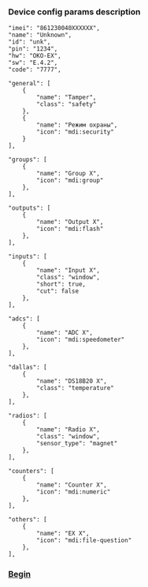 ### Device config params description

    "imei": "861230040XXXXXX",
    "name": "Unknown",
    "id": "unk",
    "pin": "1234",
    "hw": "OKO-EX",
    "sw": "E.4.2",
    "code": "7777",

    "general": [
        {
            "name": "Tamper",
            "class": "safety"
        },
        {
            "name": "Режим охраны",
            "icon": "mdi:security"
        }
    ],

    "groups": [
        {
            "name": "Group X",
            "icon": "mdi:group"
        },
    ],

    "outputs": [
        {
            "name": "Output X",
            "icon": "mdi:flash"
        },
    ],  

    "inputs": [
        {
            "name": "Input X",
            "class": "window",
            "short": true,
            "cut": false
        },
    ],

    "adcs": [
        {
            "name": "ADC X",
            "icon": "mdi:speedometer"
        },
    ],

    "dallas": [
        {
            "name": "DS18B20 X",
            "class": "temperature"
        },
    ],

    "radios": [
        {
            "name": "Radio X",
            "class": "window",
            "sensor_type": "magnet"
        },
    ],

    "counters": [
        {
            "name": "Counter X",
            "icon": "mdi:numeric"
        },
    ],

    "others": [
        {
            "name": "EX X",
            "icon": "mdi:file-question"
        },
    ],

### [Begin](./BEGIN.md)
